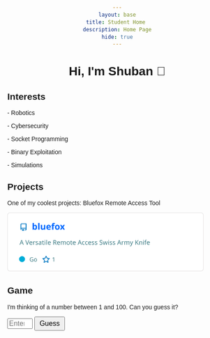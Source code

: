 ```yaml
---
layout: base
title: Student Home 
description: Home Page
hide: true
---
```


# Hi, I'm Shuban 👋

<h2 style="text-align: left;">Interests</h2>
<p style="text-align: left;"> - Robotics<p>
<p style="text-align: left;"> - Cybersecurity<p>
<p style="text-align: left;"> - Socket Programming<p>
<p style="text-align: left;"> - Binary Exploitation<p>
<p style="text-align: left;"> - Simulations<p>

<div style="text-align: left;">

<h2>Projects</h2>

<p>One of my coolest projects: Bluefox Remote Access Tool <br>

<a href="https://github.com/shuban-789/bluefox" target="_blank"><img src="assets/images/download.svg" width="450"></a>
<br>

<h2>Game</h2>

<meta charset="UTF-8">
<meta name="viewport" content="width=device-width, initial-scale=1.0">
<title>Number Guessing Game</title>
<style>
    body {
        font-family: Arial, sans-serif;
        text-align: center;
        padding-top: 50px;
    }
    input[type="number"] {
        width: 50px;
        font-size: 16px;
    }
    button {
        font-size: 16px;
        padding: 5px 10px;
    }
    .result {
        margin-top: 20px;
        font-size: 18px;
        font-weight: bold;
    }
    .input-box {
        width: 400px;  /* Automatic width */
        min-width: 200px; /* Minimum width */
        height: 30px;  /* Fixed height */
    }
</style>
<p>I'm thinking of a number between 1 and 100. Can you guess it?</p>
<input type="number" id="guessInput" min="1" max="100" placeholder="Enter a number" width="200px">
<button onclick="checkGuess()">Guess</button>
<div class="result" id="result"></div>

<script>
    let secretNumber = Math.floor(Math.random() * 100) + 1;
    let attempts = 0;

    function checkGuess() {
        let userGuess = parseInt(document.getElementById('guessInput').value);
        let result = document.getElementById('result');
        attempts++;

        if (isNaN(userGuess) || userGuess < 1 || userGuess > 100) {
            result.textContent = "Please enter a valid number between 1 and 100.";
            return;
        }

        if (userGuess === secretNumber) {
                result.textContent = `Congratulations! You guessed it in ${attempts} attempts.`;
        } else if (userGuess < secretNumber) {
                result.textContent = "Too low! Try again.";
        } else {
            result.textContent = "Too high! Try again.";
        }
    }
</script>